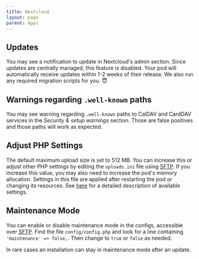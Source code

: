 ```yaml
---
title: Nextcloud
layout: page
parent: Apps
---
```


## Updates
You may see a notification to update in Nextcloud's admin section. Since updates are centrally managed, this feature is disabled. Your pod will automatically receive updates within 1-2 weeks of their release. We also run any required migration scripts for you. 😇


## Warnings regarding `.well-known` paths
You may see warning regarding `.well-known` paths to CalDAV and CardDAV services in the *Security & setup warnings* section. Those are false positives and those paths will work as expected.


## Adjust PHP Settings
The default maximum upload size is set to 512 MB. You can increase this or adjust other PHP settings by editing the `uploads.ini` file using [SFTP](/faq/#accessing-pod-files-using-sftp). If you increase this value, you may also need to increase the pod's memory allocation. Settings in this file are applied after restarting the pod or changing its resources. See [here](https://www.php.net/manual/en/ini.core.php) for a detailed description of available settings.


## Maintenance Mode
You can enable or disable maintenance mode in the configs, accessible over [SFTP](/faq/#accessing-pod-files-using-sftp). Find the file `config/config.php` and look for a line containing `'maintenance' => false,`. Then change to `true` or `false` as needed.

In rare cases an installation can stay in maintenance mode after an update.

